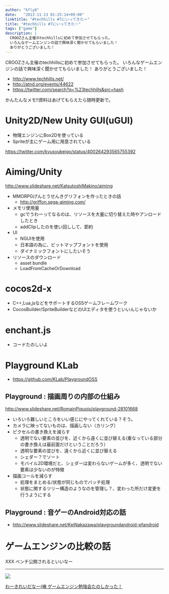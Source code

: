 ```yaml
---
author: "kfly8"
date:   "2013-11-13 01:25:14+09:00"
linktitle: "#techhills #7にいってきたー"
title: "#techhills #7にいってきたー"
tags: ["game"]
description: |
  CROOZさん主催のtechhillsに初めて参加させてもらった。
  いろんなゲームエンジンの話で興味深く聞かせてもらいました！
  ありがとうございました！
---
```


CROOZさん主催のtechhillsに初めて参加させてもらった。
いろんなゲームエンジンの話で興味深く聞かせてもらいました！
ありがとうございました！

* http://www.techhills.net/
* http://atnd.org/events/44622
* https://twitter.com/search?q=%23techhills&src=hash

かんたんなメモ!!資料はあげてもらえたら随時更新で。

# Unity2D/New Unity GUI(uGUI)

* 物理エンジンにBox2Dを使っている
* Spriteが主にゲーム用に用意されている

https://twitter.com/kyusyukeigo/status/400264293565755392

# Aiming/Unity

http://www.slideshare.net/KatsutoshiMakino/aiming

* MMORPGげんとうせんきグリフォンを作ったときの話
  * http://griffon.sega-aiming.com/
* メモリ使用量
  * gcでうわーってなるのは、リソースを大量に切り替えた時やアンロードしたとき
  * addClipしたのを使い回しして、節約
* UI
  * NGUIを使用
  * 日本語の為に、ビットマップフォントを使用
  * ダイナミックフォントにしたいそう
* リソースのダウンロード
  * asset bundle
  * LoadFromCacheOrDownload

# cocos2d-x

* C++,Lua,jsなどをサポートするOSSゲームフレームワーク
* CocosBuilder/SpriteBuilderなどのUIエディタを使うといいんじゃないか

# enchant.js

* コードたのしいよ

# Playground KLab

* https://github.com/KLab/PlaygroundOSS

## Playground : 描画周りの内部の仕組み

http://www.slideshare.net/RomainPiquois/playground-28101668

* いろいろ難しいところをいい感じにやってくれている？そう。
* カメラに映ってないものは、描画しない（カリング）
* ピクセルの書き換えを減らす
  * 透明でない要素の並びを、近くから遠くに並び替える(重なっている部分の書き換えは最前面だけということだろう）
  * 透明な要素の並びを、遠くから近くに並び替える
  * シェダー？でソート
  * モバイル2D環境だと、シェダーは変わらないゲームが多く、透明でない要素は少ないのが特徴
* 描画コールを減らす
  * 処理をまとめる/状態が同じものでバッチ処理
  * 状態に関するツリー構造のようなのを管理し？、変わった所だけ変更を行うようにする

## Playground : 音ゲーのAndroid対応の話

* http://www.slideshare.net/KeiNakazawa/playgroundandroid-pfandroid


# ゲームエンジンの比較の話

XXX ベンチ公開されるといいなー


---------

[![](http://instagram.com/p/gnj367IDL0/media/?size=l)](http://instagram.com/p/gnj367IDL0/)

[わーきれいだなー(棒
ゲームエンジン勉強会たのしかった！](http://instagram.com/p/gnj367IDL0/)


